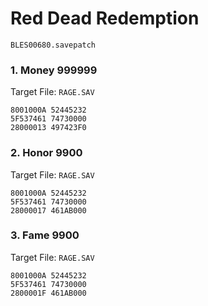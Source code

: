 # Red Dead Redemption 

`BLES00680.savepatch`

### 1. Money 999999

Target File: `RAGE.SAV`

```
8001000A 52445232
5F537461 74730000
28000013 497423F0
```

### 2. Honor 9900

Target File: `RAGE.SAV`

```
8001000A 52445232
5F537461 74730000
28000017 461AB000
```

### 3. Fame 9900

Target File: `RAGE.SAV`

```
8001000A 52445232
5F537461 74730000
2800001F 461AB000
```

